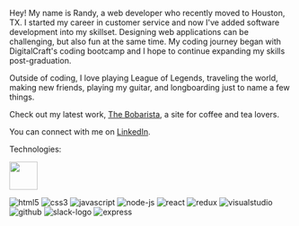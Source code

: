 Hey! My name is Randy, a web developer who recently moved to Houston, TX. I started my career in customer service and now I've added software development into my skillset. Designing web applications can be challenging, but also fun at the same time. My coding journey began with DigitalCraft's coding bootcamp and I hope to continue expanding my skills post-graduation.

Outside of coding, I love playing League of Legends, traveling the world, making new friends, playing my guitar, and longboarding just to name a few things.

Check out my latest work, [The Bobarista](https://randychong.github.io/bobarista/), a site for coffee and tea lovers.

You can connect with me on [LinkedIn](https://randychong.github.io/bobarista/).

Technologies:

<img src="https://user-images.githubusercontent.com/80119466/121763976-b1037180-cb05-11eb-9d68-c2c2f576f2be.png" height="50px"></img>

![html5](https://user-images.githubusercontent.com/80119466/121763976-b1037180-cb05-11eb-9d68-c2c2f576f2be.png)
![css3](https://user-images.githubusercontent.com/80119466/121763980-b2cd3500-cb05-11eb-98ee-5d39194221e8.png)
![javascript](https://user-images.githubusercontent.com/80119466/121763981-b3fe6200-cb05-11eb-91cc-a822fd294ed8.png)
![node-js](https://user-images.githubusercontent.com/80119466/121764081-bf9e5880-cb06-11eb-8a81-22f9b4ccb35a.png)
![react](https://user-images.githubusercontent.com/80119466/121764086-c331df80-cb06-11eb-98e6-5754ef975719.png)
![redux](https://user-images.githubusercontent.com/80119466/121764087-c5943980-cb06-11eb-96ad-97b4604da4b7.png)
![visualstudio](https://user-images.githubusercontent.com/80119466/121764091-c9c05700-cb06-11eb-8128-b59d4dbbbca3.png)
![github](https://user-images.githubusercontent.com/80119466/121764093-ccbb4780-cb06-11eb-8dee-296563cc32c7.png)
![slack-logo](https://user-images.githubusercontent.com/80119466/121764094-cf1da180-cb06-11eb-9626-8fcf3cd904ad.png)
![express](https://user-images.githubusercontent.com/80119466/121764070-a5647a80-cb06-11eb-897b-289285be2d99.png)

